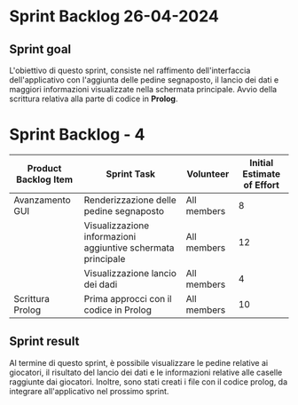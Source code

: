 # Sprint Backlog 26-04-2024

## Sprint goal
L'obiettivo di questo sprint, consiste nel raffimento dell'interfaccia dell'applicativo con l'aggiunta delle pedine segnaposto, il lancio
dei dati e maggiori informazioni visualizzate nella schermata principale. Avvio della scrittura relativa alla parte di codice in **Prolog**.

# Sprint Backlog - 4

| Product Backlog Item | Sprint Task                                                  | Volunteer             | Initial Estimate of Effort |
|----------------------|--------------------------------------------------------------|-----------------------|----------------------------|
| Avanzamento GUI      | Renderizzazione delle pedine segnaposto                      | All members           | 8                          | 
|                      | Visualizzazione informazioni aggiuntive schermata principale | All members           | 12                         |
|                      | Visualizzazione lancio dei dadi                              | All members           | 4                          |
| Scrittura Prolog     | Prima approcci con il codice in Prolog                       | All members           | 10                         |


## Sprint result
Al termine di questo sprint, è possibile visualizzare le pedine relative ai giocatori, il risultato del lancio dei dati e le informazioni relative alle caselle raggiunte dai giocatori. Inoltre, sono stati creati i file con il codice prolog, da integrare all'applicativo nel prossimo sprint.
